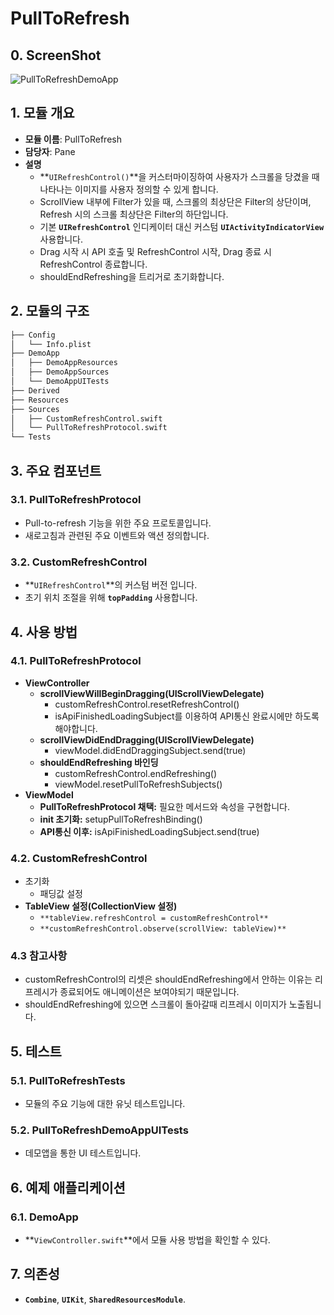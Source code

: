 # PullToRefresh

## 0. ScreenShot

![PullToRefreshDemoApp](https://github.com/POLZZAK/POLZZAK-iOS/assets/62927862/b8dfd219-91d7-4ec4-8ddf-9abf78975148)

## **1. 모듈 개요**

- **모듈 이름**: PullToRefresh
- **담당자**: Pane
- **설명**
    - **`UIRefreshControl()`**을 커스터마이징하여 사용자가 스크롤을 당겼을 때 나타나는 이미지를 사용자 정의할 수 있게 합니다.
    - ScrollView 내부에 Filter가 있을 때, 스크롤의 최상단은 Filter의 상단이며, Refresh 시의 스크롤 최상단은 Filter의 하단입니다.
    - 기본 **`UIRefreshControl`** 인디케이터 대신 커스텀 **`UIActivityIndicatorView`** 사용합니다.
    - Drag 시작 시 API 호출 및 RefreshControl 시작, Drag 종료 시 RefreshControl 종료합니다.
    - shouldEndRefreshing을 트리거로 초기화합니다.

## **2. 모듈의 구조**

```markdown
├── Config
│   └── Info.plist
├── DemoApp
│   ├── DemoAppResources
│   ├── DemoAppSources
│   └── DemoAppUITests
├── Derived
├── Resources
├── Sources
│   ├── CustomRefreshControl.swift
│   └── PullToRefreshProtocol.swift
└── Tests
```

## **3. 주요 컴포넌트**

### **3.1. PullToRefreshProtocol**

- Pull-to-refresh 기능을 위한 주요 프로토콜입니다.
- 새로고침과 관련된 주요 이벤트와 액션 정의합니다.

### **3.2. CustomRefreshControl**

- **`UIRefreshControl`**의 커스텀 버전 입니다.
- 초기 위치 조절을 위해 **`topPadding`** 사용합니다.

## **4. 사용 방법**

### **4.1. PullToRefreshProtocol**

- **ViewController**
    - **scrollViewWillBeginDragging(UIScrollViewDelegate)**
        - customRefreshControl.resetRefreshControl()
        - isApiFinishedLoadingSubject를 이용하여 API통신 완료시에만 하도록 해야합니다.
    - **scrollViewDidEndDragging(UIScrollViewDelegate)**
        - viewModel.didEndDraggingSubject.send(true)
    - **shouldEndRefreshing 바인딩**
        - customRefreshControl.endRefreshing()
        - viewModel.resetPullToRefreshSubjects()
- **ViewModel**
    - **PullToRefreshProtocol 채택:** 필요한 메서드와 속성을 구현합니다.
    - **init 초기화:** setupPullToRefreshBinding()
    - **API통신 이후:** isApiFinishedLoadingSubject.send(true)

### **4.2. CustomRefreshControl**

- 초기화
    - 패딩값 설정
- **TableView 설정(CollectionView 설정)**
    - `**tableView.refreshControl = customRefreshControl**`
    - `**customRefreshControl.observe(scrollView: tableView)**`

### **4.3 참고사항**

- customRefreshControl의 리셋은 shouldEndRefreshing에서 안하는 이유는 리프레시가 종료되어도 애니메이션은 보여야되기 때문입니다.
- shouldEndRefreshing에 있으면 스크롤이 돌아갈때 리프레시 이미지가 노출됩니다.

## **5. 테스트**

### **5.1. PullToRefreshTests**

- 모듈의 주요 기능에 대한 유닛 테스트입니다.

### **5.2. PullToRefreshDemoAppUITests**

- 데모앱을 통한 UI 테스트입니다.

## **6. 예제 애플리케이션**

### **6.1. DemoApp**

- **`ViewController.swift`**에서 모듈 사용 방법을 확인할 수 있다.

## **7. 의존성**

- **`Combine`**, **`UIKit`**, **`SharedResourcesModule`**.
